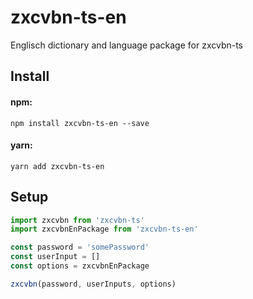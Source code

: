 # zxcvbn-ts-en

Englisch dictionary and language package for zxcvbn-ts

## Install

#### npm:

`npm install zxcvbn-ts-en --save`

#### yarn:

`yarn add zxcvbn-ts-en`

## Setup

```js
import zxcvbn from 'zxcvbn-ts'
import zxcvbnEnPackage from 'zxcvbn-ts-en'

const password = 'somePassword'
const userInput = []
const options = zxcvbnEnPackage

zxcvbn(password, userInputs, options)
```
